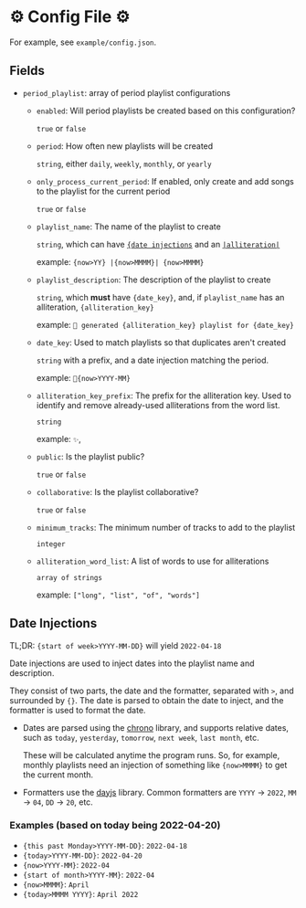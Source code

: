 # ⚙ Config File ⚙

For example, see `example/config.json`.

## Fields
* `period_playlist`: array of period playlist configurations
    * `enabled`: Will period playlists be created based on this configuration?

      `true` or `false`
    * `period`: How often new playlists will be created
  
      `string`, either `daily`, `weekly`, `monthly`, or `yearly`
    * `only_process_current_period`: If enabled, only create and add songs to the playlist for the current period
  
      `true` or `false`
    * `playlist_name`: The name of the playlist to create
  
      `string`, which can have [`{date injections`](#date-injections) and an [`|alliteration|`](#alliteration)
      
      example: `{now>YY} |{now>MMMM}| {now>MMMM}`
    * `playlist_description`: The description of the playlist to create
  
      `string`, which **must** have `{date_key}`, and, if `playlist_name` has an alliteration, `{alliteration_key}`
  
      example: `🤖 generated {alliteration_key} playlist for {date_key}`
    * `date_key`: Used to match playlists so that duplicates aren't created
  
      `string` with a prefix, and a date injection matching the period.
  
      example: `📆{now>YYYY-MM}`
    * `alliteration_key_prefix`: The prefix for the alliteration key. Used to identify and remove already-used alliterations from the word list.
  
      `string`
  
      example: `✨`,
    * `public`: Is the playlist public?
  
      `true` or `false`
    * `collaborative`: Is the playlist collaborative?
  
      `true` or `false`
    * `minimum_tracks`: The minimum number of tracks to add to the playlist
  
      `integer`
    * `alliteration_word_list`: A list of words to use for alliterations
  
      `array of strings`
       
      example: `["long", "list", "of", "words"]`

## Date Injections

TL;DR: `{start of week>YYYY-MM-DD}` will yield `2022-04-18`

Date injections are used to inject dates into the playlist name and description. 

They consist of two parts, the date and the formatter, separated with `>`, and surrounded by `{}`. The date is parsed to obtain the date to inject, and the formatter is used to format the date.

* Dates are parsed using the [chrono](https://github.com/wanasit/chrono) library, and supports relative dates, such as `today`, `yesterday`, `tomorrow`, `next week`, `last month`, etc.

    These will be calculated anytime the program runs. So, for example, monthly playlists need an injection of something like `{now>MMMM}` to get the current month.

* Formatters use the [dayjs](https://day.js.org/docs/en/display/format) library. Common formatters are `YYYY` -> `2022`, `MM` -> `04`, `DD` -> `20`, etc.

### Examples (based on today being 2022-04-20)

* `{this past Monday>YYYY-MM-DD}`: `2022-04-18`
* `{today>YYYY-MM-DD}`: `2022-04-20`
* `{now>YYYY-MM}`: `2022-04`
* `{start of month>YYYY-MM}`: `2022-04`
* `{now>MMMM}`: `April`
* `{today>MMMM YYYY}`: `April 2022`